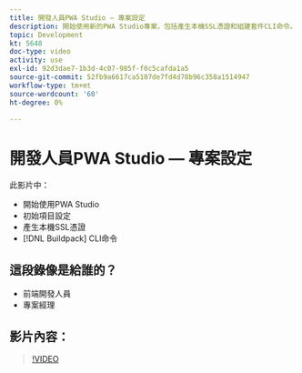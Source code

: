 ```yaml
---
title: 開發人員PWA Studio — 專案設定
description: 開始使用新的PWA Studio專案，包括產生本機SSL憑證和組建套件CLI命令。
topic: Development
kt: 5648
doc-type: video
activity: use
exl-id: 92d3dae7-1b3d-4c07-985f-f0c5cafda1a5
source-git-commit: 52fb9a6617ca5107de7fd4d78b96c358a1514947
workflow-type: tm+mt
source-wordcount: '60'
ht-degree: 0%

---
```


# 開發人員PWA Studio — 專案設定

此影片中：

- 開始使用PWA Studio
- 初始項目設定
- 產生本機SSL憑證
- [!DNL Buildpack] CLI命令

## 這段錄像是給誰的？

- 前端開發人員
- 專案經理

## 影片內容：

>[!VIDEO](https://video.tv.adobe.com/v/35719?quality=12&learn=on)
